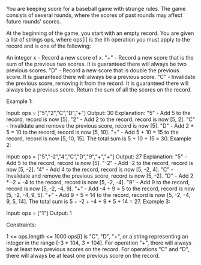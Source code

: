 You are keeping score for a baseball game with strange rules. The game consists of several rounds, where the scores of past rounds may affect future rounds' scores.

At the beginning of the game, you start with an empty record. You are given a list of strings ops, where ops[i] is the ith operation you must apply to the record and is one of the following:

An integer x - Record a new score of x.
"+" - Record a new score that is the sum of the previous two scores. It is guaranteed there will always be two previous scores.
"D" - Record a new score that is double the previous score. It is guaranteed there will always be a previous score.
"C" - Invalidate the previous score, removing it from the record. It is guaranteed there will always be a previous score.
Return the sum of all the scores on the record.

Example 1:

Input: ops = ["5","2","C","D","+"]
Output: 30
Explanation:
"5" - Add 5 to the record, record is now [5].
"2" - Add 2 to the record, record is now [5, 2].
"C" - Invalidate and remove the previous score, record is now [5].
"D" - Add 2 \* 5 = 10 to the record, record is now [5, 10].
"+" - Add 5 + 10 = 15 to the record, record is now [5, 10, 15].
The total sum is 5 + 10 + 15 = 30.
Example 2:

Input: ops = ["5","-2","4","C","D","9","+","+"]
Output: 27
Explanation:
"5" - Add 5 to the record, record is now [5].
"-2" - Add -2 to the record, record is now [5, -2].
"4" - Add 4 to the record, record is now [5, -2, 4].
"C" - Invalidate and remove the previous score, record is now [5, -2].
"D" - Add 2 \* -2 = -4 to the record, record is now [5, -2, -4].
"9" - Add 9 to the record, record is now [5, -2, -4, 9].
"+" - Add -4 + 9 = 5 to the record, record is now [5, -2, -4, 9, 5].
"+" - Add 9 + 5 = 14 to the record, record is now [5, -2, -4, 9, 5, 14].
The total sum is 5 + -2 + -4 + 9 + 5 + 14 = 27.
Example 3:

Input: ops = ["1"]
Output: 1

Constraints:

1 <= ops.length <= 1000
ops[i] is "C", "D", "+", or a string representing an integer in the range [-3 * 104, 3 * 104].
For operation "+", there will always be at least two previous scores on the record.
For operations "C" and "D", there will always be at least one previous score on the record.
